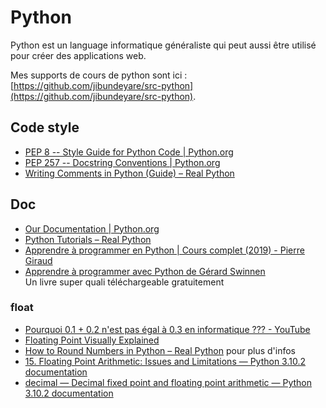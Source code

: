 # Python

Python est un language informatique généraliste qui peut aussi être utilisé pour créer des applications web.

Mes supports de cours de python sont ici : [https://github.com/jibundeyare/src-python](https://github.com/jibundeyare/src-python).

## Code style

- [PEP 8 -- Style Guide for Python Code | Python.org](https://www.python.org/dev/peps/pep-0008/)
- [PEP 257 -- Docstring Conventions | Python.org](https://www.python.org/dev/peps/pep-0257/)
- [Writing Comments in Python (Guide) – Real Python](https://realpython.com/python-comments-guide/)

## Doc

- [Our Documentation | Python.org](https://www.python.org/doc/)
- [Python Tutorials – Real Python](https://realpython.com/)
- [Apprendre à programmer en Python | Cours complet (2019) - Pierre Giraud](https://www.pierre-giraud.com/python-apprendre-programmer-cours/)
- [Apprendre à programmer avec Python de Gérard Swinnen](https://inforef.be/swi/python.htm)  
  Un livre super quali téléchargeable gratuitement

### float

- [Pourquoi 0.1 + 0.2 n'est pas égal à 0.3 en informatique ??? - YouTube](https://www.youtube.com/watch?v=CDYiwshriWw&ab_channel=Grafikart.fr)
- [Floating Point Visually Explained](https://fabiensanglard.net/floating_point_visually_explained/)
- [How to Round Numbers in Python – Real Python](https://realpython.com/python-rounding/#the-decimal-class) pour plus d'infos
- [15. Floating Point Arithmetic: Issues and Limitations — Python 3.10.2 documentation](https://docs.python.org/3/tutorial/floatingpoint.html)
- [decimal — Decimal fixed point and floating point arithmetic — Python 3.10.2 documentation](https://docs.python.org/3/library/decimal.html)

